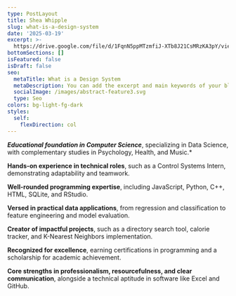 ```yaml
---
type: PostLayout
title: Shea Whipple
slug: what-is-a-design-system
date: '2025-03-19'
excerpt: >-
  https://drive.google.com/file/d/1FqnN5ppMTzmfiJ-XTb8J21CsMRzKA3pY/view?usp=sharing
bottomSections: []
isFeatured: false
isDraft: false
seo:
  metaTitle: What is a Design System
  metaDescription: You can add the excerpt and main keywords of your blog post here.
  socialImage: /images/abstract-feature3.svg
  type: Seo
colors: bg-light-fg-dark
styles:
  self:
    flexDirection: col
---
```

***Educational foundation in Computer Science***, specializing in Data Science, with complementary studies in Psychology, Health, and Music.\*  

**Hands-on experience in technical roles**, such as a Control Systems Intern, demonstrating adaptability and teamwork.

**Well-rounded programming expertise**, including JavaScript, Python, C++, HTML, SQLite, and RStudio.

**Versed in practical data applications**, from regression and classification to feature engineering and model evaluation. 

**Creator of impactful projects**, such as a directory search tool, calorie tracker, and K-Nearest Neighbors implementation.

**Recognized for excellence**, earning certifications in programming and a scholarship for academic achievement.

**Core strengths in professionalism, resourcefulness, and clear communication**, alongside a technical aptitude in software like Excel and GitHub.

